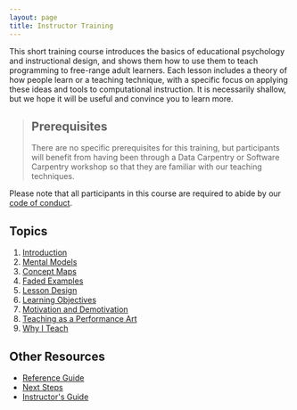 ```yaml
---
layout: page
title: Instructor Training
---
```

This short training course introduces the basics of educational
psychology and instructional design, and shows them how to use them to
teach programming to free-range adult learners.  Each lesson includes
a theory of how people learn or a teaching technique, with a specific
focus on applying these ideas and tools to computational instruction.
It is necessarily shallow, but we hope it will be useful and convince
you to learn more.

> ## Prerequisites
>
> There are no specific prerequisites for this training,
> but participants will benefit from having been through
> a Data Carpentry or Software Carpentry workshop
> so that they are familiar with our teaching techniques.

Please note that all participants in this course are required to abide
by our [code of conduct](http://software-carpentry.org/conduct.html).

## Topics

1.  [Introduction](01-introduction.html)
2.  [Mental Models](02-models.html)
3.  [Concept Maps](03-maps.html)
4.  [Faded Examples](04-faded.html)
5.  [Lesson Design](05-design.html)
6.  [Learning Objectives](06-objectives.html)
7.  [Motivation and Demotivation](07-motivation.html)
8.  [Teaching as a Performance Art](08-performance.html)
9.  [Why I Teach](09-why.html)

## Other Resources

*   [Reference Guide](reference.html)
*   [Next Steps](discussion.html)
*   [Instructor's Guide](instructors.html)
